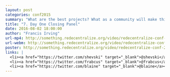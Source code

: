 ```yaml
---
layout: post
categories: conf2015
summary: "What are the best projects? What as a community will make this work? Ira Bolychevsky, Francis Irving and Blaine Cook from Redecentralize discuss, chaired by David Miller"
title: "7. Day One Closing Panel"
date: 2016-08-02 18:00:00
author: "Francis Irving"
url-mp4: http://something.redecentralize.org/video/redecentralize-conf-2015-7-day-one-closing-panel.mp4
url-webm: http://something.redecentralize.org/video/redecentralize-conf-2015-7-day-one-closing-panel.webm
poster: http://something.redecentralize.org/video/redecentralize-conf-2015-7-day-one-closing-panel.jpg
links: |
  <li><a href="https://twitter.com/shevski" target="_blank">@shevski</a></li>
  <li><a href="https://twitter.com/frabcus" target="_blank">@frabcus</a></li>
  <li><a href="https://twitter.com/blaine" target="_blank">@blaine</a></li>
---
```

